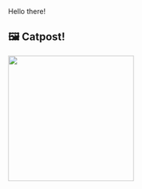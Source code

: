 Hello there!



## 🖼️ Catpost!

<sub>
    <img src="https://cdn2.thecatapi.com/images/b0c.jpg" height="256">
</sub>

